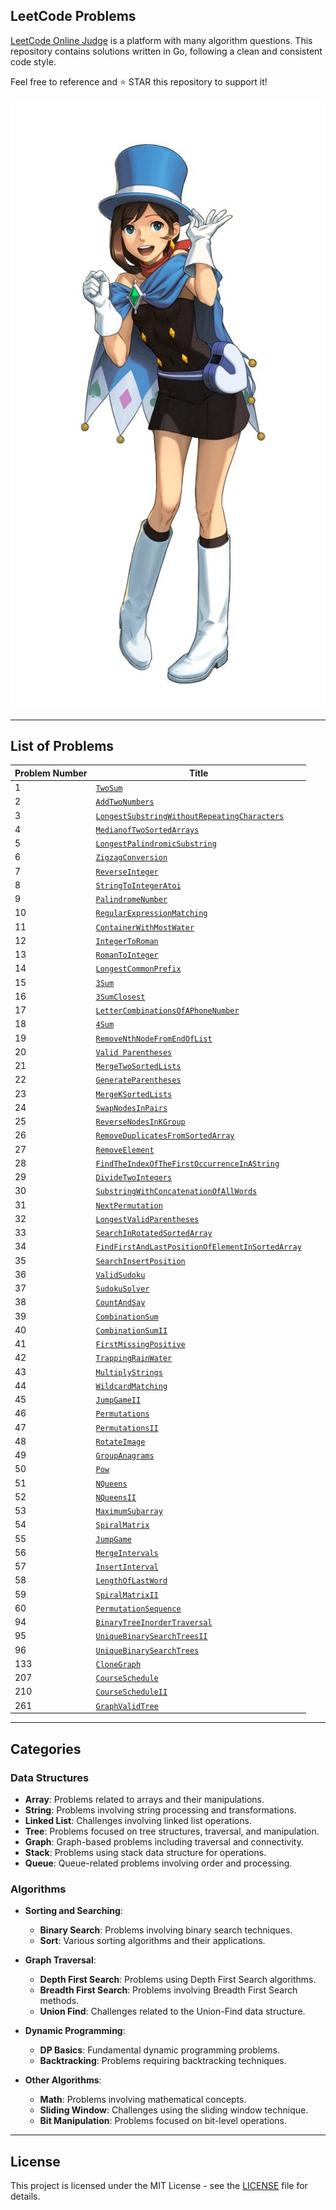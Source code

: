 ## LeetCode Problems
[LeetCode Online Judge](https://leetcode.com/) is a platform with many algorithm questions. This repository contains solutions written in Go, following a clean and consistent code style.

Feel free to reference and ⭐️ STAR this repository to support it!

![LeetCode Logo](./src/main/java/Image/logo.png)  

---

## List of Problems

| Problem Number | Title                                           |
|----------------|-------------------------------------------------|
| 1              | [`TwoSum`](src/main/java/problems/_1_TwoSum)                                    |
| 2              | [`AddTwoNumbers`](src/main/java/problems/_2_AddTwoNumbers)                             |
| 3              | [`LongestSubstringWithoutRepeatingCharacters`](src/main/java/problems/_3_LongestSubstringWithoutRepeatingCharacters)|
| 4              | [`MedianofTwoSortedArrays`](src/main/java/problems/_4_MedianofTwoSortedArrays)                   |
| 5              | [`LongestPalindromicSubstring`](src/main/java/problems/_5_LongestPalindromicSubstring)               |
| 6              | [`ZigzagConversion`](src/main/java/problems/_6_ZigzagConversion)                          |
| 7              | [`ReverseInteger`](src/main/java/problems/_7_ReverseInteger)                            |
| 8              | [`StringToIntegerAtoi`](src/main/java/problems/_8_StringToIntegerAtoi)                       |
| 9              | [`PalindromeNumber`](src/main/java/problems/_9_PalindromeNumber)                          |
| 10             | [`RegularExpressionMatching`](src/main/java/problems/_10_RegularExpressionMatching)                |
| 11             | [`ContainerWithMostWater`](src/main/java/problems/_11_ContainerWithMostWater)                   |
| 12             | [`IntegerToRoman`](src/main/java/problems/_12_IntegerToRoman)                           |
| 13             | [`RomanToInteger`](src/main/java/problems/_13_RomanToInteger)                           |
| 14             | [`LongestCommonPrefix`](src/main/java/problems/_14_LongestCommonPrefix)                      |
| 15             | [`3Sum`](src/main/java/problems/_15_3Sum)                                     |
| 16             | [`3SumClosest`](src/main/java/problems/_16_3SumClosest)                              |
| 17             | [`LetterCombinationsOfAPhoneNumber`](src/main/java/problems/_17_LetterCombinationsOfAPhoneNumber)         |
| 18             | [`4Sum`](src/main/java/problems/_18_4Sum)                                     |
| 19             | [`RemoveNthNodeFromEndOfList`](src/main/java/problems/_19_RemoveNthNodeFromEndOfList)               |
| 20             | [`Valid Parentheses`](src/main/java/problems/_20_Valid_Parentheses)                        |
| 21             | [`MergeTwoSortedLists`](src/main/java/problems/_21_MergeTwoSortedLists)                      |
| 22             | [`GenerateParentheses`](src/main/java/problems/_22_GenerateParentheses)                      |
| 23             | [`MergeKSortedLists`](src/main/java/problems/_23_MergeKSortedLists)                        |
| 24             | [`SwapNodesInPairs`](src/main/java/problems/_24_SwapNodesInPairs)                         |
| 25             | [`ReverseNodesInKGroup`](src/main/java/problems/_25_ReverseNodesInKGroup)                     |
| 26             | [`RemoveDuplicatesFromSortedArray`](src/main/java/problems/_26_RemoveDuplicatesFromSortedArray)          |
| 27             | [`RemoveElement`](src/main/java/problems/_27_RemoveElement)                            |
| 28             | [`FindTheIndexOfTheFirstOccurrenceInAString`](src/main/java/problems/_28_FindTheIndexOfTheFirstOccurrenceInAString)|
| 29             | [`DivideTwoIntegers`](src/main/java/problems/_29_DivideTwoIntegers)                        |
| 30             | [`SubstringWithConcatenationOfAllWords`](src/main/java/problems/_30_SubstringWithConcatenationOfAllWords)     |
| 31             | [`NextPermutation`](src/main/java/problems/_31_NextPermutation)                          |
| 32             | [`LongestValidParentheses`](src/main/java/problems/_32_LongestValidParentheses)                  |
| 33             | [`SearchInRotatedSortedArray`](src/main/java/problems/_33_SearchInRotatedSortedArray) |
| 34             | [`FindFirstAndLastPositionOfElementInSortedArray`](src/main/java/problems/_34_FindFirstAndLastPositionOfElementInSortedArray) |
| 35             | [`SearchInsertPosition`](src/main/java/problems/_35_SearchInsertPosition) |
| 36             | [`ValidSudoku`](src/main/java/problems/_36_ValidSudoku) |
| 37             | [`SudokuSolver`](src/main/java/problems/_37_SudokuSolver) |
| 38             | [`CountAndSay`](src/main/java/problems/_38_CountAndSay) |
| 39             | [`CombinationSum`](src/main/java/problems/_39_CombinationSum) |
| 40             | [`CombinationSumII`](src/main/java/problems/_40_CombinationSumII) |
| 41             | [`FirstMissingPositive`](src/main/java/problems/_41_FirstMissingPositive) |
| 42             | [`TrappingRainWater`](src/main/java/problems/_42_TrappingRainWater) |
| 43             | [`MultiplyStrings`](src/main/java/problems/_43_MultiplyStrings) |
| 44             | [`WildcardMatching`](src/main/java/problems/_44_WildcardMatching) |
| 45             | [`JumpGameII`](src/main/java/problems/_45_JumpGameII) |
| 46             | [`Permutations`](src/main/java/problems/_46_Permutations) |
| 47             | [`PermutationsII`](src/main/java/problems/_47_PermutationsII) |
| 48             | [`RotateImage`](src/main/java/problems/_48_RotateImage) |
| 49             | [`GroupAnagrams`](src/main/java/problems/_49_GroupAnagrams) |
| 50             | [`Pow`](src/main/java/problems/_50_Pow) |
| 51             | [`NQueens`](src/main/java/problems/_51_NQueens) |
| 52             | [`NQueensII`](src/main/java/problems/_52_NQueensII) |
| 53             | [`MaximumSubarray`](src/main/java/problems/_53_MaximumSubarray) |
| 54             | [`SpiralMatrix`](src/main/java/problems/_54_SpiralMatrix) |
| 55             | [`JumpGame`](src/main/java/problems/_55_JumpGame) |
| 56             | [`MergeIntervals`](src/main/java/problems/_56_MergeIntervals) |
| 57             | [`InsertInterval`](src/main/java/problems/_57_InsertInterval) |
| 58             | [`LengthOfLastWord`](src/main/java/problems/_58_LengthOfLastWord) |
| 59             | [`SpiralMatrixII`](src/main/java/problems/_59_SpiralMatrixII) |
| 60             | [`PermutationSequence`](src/main/java/problems/_60_PermutationSequence) |
| 94             | [`BinaryTreeInorderTraversal`](src/main/java/problems/_94_BinaryTreeInorderTraversal) |
| 95             | [`UniqueBinarySearchTreesII`](src/main/java/problems/_95_UniqueBinarySearchTreesII) |
| 96             | [`UniqueBinarySearchTrees`](src/main/java/problems/_96_UniqueBinarySearchTrees) |
| 133            | [`CloneGraph`](src/main/java/problems/_133_CloneGraph) |
| 207            | [`CourseSchedule`](src/main/java/problems/_207_CourseSchedule) |
| 210            | [`CourseScheduleII`](src/main/java/problems/_210_CourseScheduleII) |
| 261            | [`GraphValidTree`](src/main/java/problems/_261_GraphValidTree) |

---

## Categories

### Data Structures

- **Array**: Problems related to arrays and their manipulations.
- **String**: Problems involving string processing and transformations.
- **Linked List**: Challenges involving linked list operations.
- **Tree**: Problems focused on tree structures, traversal, and manipulation.
- **Graph**: Graph-based problems including traversal and connectivity.
- **Stack**: Problems using stack data structure for operations.
- **Queue**: Queue-related problems involving order and processing.

### Algorithms

- **Sorting and Searching**: 
  - **Binary Search**: Problems involving binary search techniques.
  - **Sort**: Various sorting algorithms and their applications.

- **Graph Traversal**:
  - **Depth First Search**: Problems using Depth First Search algorithms.
  - **Breadth First Search**: Problems involving Breadth First Search methods.
  - **Union Find**: Challenges related to the Union-Find data structure.

- **Dynamic Programming**:
  - **DP Basics**: Fundamental dynamic programming problems.
  - **Backtracking**: Problems requiring backtracking techniques.

- **Other Algorithms**:
  - **Math**: Problems involving mathematical concepts.
  - **Sliding Window**: Challenges using the sliding window technique.
  - **Bit Manipulation**: Problems focused on bit-level operations.

---

## License

This project is licensed under the MIT License - see the [LICENSE](LICENSE) file for details.
